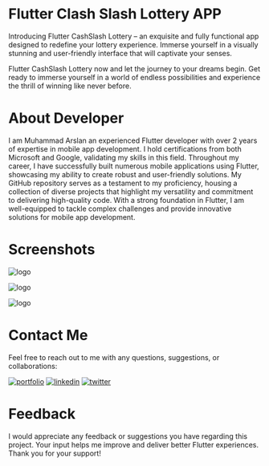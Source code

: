 
# Flutter Clash Slash Lottery APP

Introducing Flutter CashSlash Lottery – an exquisite and fully functional app designed to redefine your lottery experience. Immerse yourself in a visually stunning and user-friendly interface that will captivate your senses.

Flutter CashSlash Lottery now and let the journey to your dreams begin. Get ready to immerse yourself in a world of endless possibilities and experience the thrill of winning like never before.



# About Developer

I am Muhammad Arslan an experienced Flutter developer with over 2 years of expertise in mobile app development. I hold certifications from both Microsoft and Google, validating my skills in this field. Throughout my career, I have successfully built numerous mobile applications using Flutter, showcasing my ability to create robust and user-friendly solutions. My GitHub repository serves as a testament to my proficiency, housing a collection of diverse projects that highlight my versatility and commitment to delivering high-quality code. With a strong foundation in Flutter, I am well-equipped to tackle complex challenges and provide innovative solutions for mobile app development.

# Screenshots

![logo](https://github.com/arslandev97/flutter-login-ui/blob/main/images/Screenshots/01.jpg)

![logo](https://github.com/arslandev97/flutter-login-ui/blob/main/images/Screenshots/02.jpg)

![logo](https://github.com/arslandev97/flutter-login-ui/blob/main/images/Screenshots/03.jpg)

# Contact Me

Feel free to reach out to me with any questions, suggestions, or collaborations:

[![portfolio](https://img.shields.io/badge/my_portfolio-000?style=for-the-badge&logo=ko-fi&logoColor=white)](https://facebook.com/mrarslanusuf)
[![linkedin](https://img.shields.io/badge/linkedin-0A66C2?style=for-the-badge&logo=linkedin&logoColor=white)](https://www.linkedin.com/arslandev97)
[![twitter](https://img.shields.io/badge/twitter-1DA1F2?style=for-the-badge&logo=twitter&logoColor=white)](https://twitter.com/arslanyousafsay)

# Feedback
I would appreciate any feedback or suggestions you have regarding this project. Your input helps me improve and deliver better Flutter experiences. Thank you for your support!